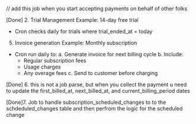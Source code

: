 // add this job when you start accepting payments on behalf of other folks

<!-- 1. Job to handle subscription renewal/billing

Example: Monthly subscription of $50
- Cron checks daily for subscriptions where next_billed_at = today
- For each subscription due:
  a. Attempt to charge the customer $50
  b. If successful:
     - Update next_billed_at to next month
     - Generate invoice
  c. If failed:
     - Mark for retry
     - Update status to past_due -->

[Done] 2. Trial Management
Example: 14-day free trial

- Cron checks daily for trials where trial_ended_at = today

5. Invoice generation
   Example: Monthly subscription

- Cron run daily to:
  a. Generate invoice for next billing cycle
  b. Include:
  - Regular subscription fees
  - Usage charges
  - Any overage fees
    c. Send to customer before charging

[Done] 6. this is not a job parse, but when you collect the payment u need to update the
first_billed_at, next_billed_at, and current_billing_period dates

[Done]7. Job to handle subscription_scheduled_changes to to the schdeduled_changes table and then perfrom the logic for the scheduled change

